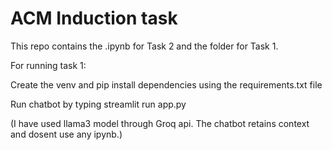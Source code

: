 # ACM Induction task  
This repo contains the .ipynb for Task 2 and the folder for Task 1.  

For running task 1:  

Create the venv and pip install dependencies using the requirements.txt file  

Run chatbot by typing streamlit run app.py  

(I have used llama3 model through Groq api. The chatbot retains context and dosent use any ipynb.)
